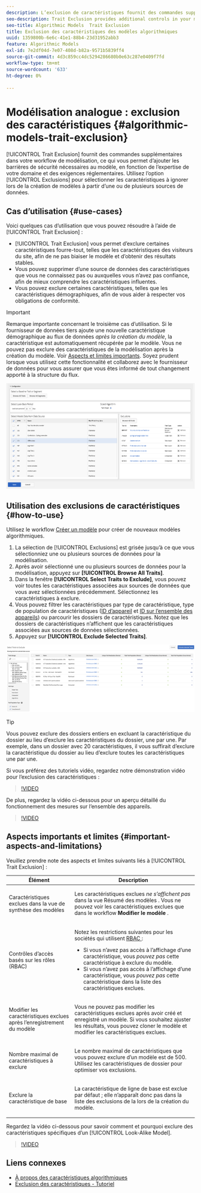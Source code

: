 ```yaml
---
description: L’exclusion de caractéristiques fournit des commandes supplémentaires dans votre workflow de modélisation, ce qui vous permet d’ajouter les barrières de sécurité nécessaires au modèle, en fonction de votre expertise de domaine et des exigences réglementaires. Utilisez l’option Exclusions pour sélectionner les caractéristiques à ignorer lors de la création de modèles à partir d’une ou de plusieurs sources de données.
seo-description: Trait Exclusion provides additional controls in your modeling workflow, allowing you to add the necessary guard rails to the model, based on your domain expertise and regulatory requirements. Use the Exclusions option to select which traits to ignore when creating models from one or more data sources.
seo-title: Algorithmic Models  Trait Exclusion
title: Exclusion des caractéristiques des modèles algorithmiques
uuid: 1359800b-6e6c-41e1-88b4-23d31952abb3
feature: Algorithmic Models
exl-id: 7e2df04d-7e07-408d-b82a-9571b5839ff4
source-git-commit: 4d3c859cc4dc5294286680b0e63c287e0409f7fd
workflow-type: tm+mt
source-wordcount: '633'
ht-degree: 0%

---
```


# Modélisation analogue : exclusion des caractéristiques {#algorithmic-models-trait-exclusion}

[!UICONTROL Trait Exclusion] fournit des commandes supplémentaires dans votre workflow de modélisation, ce qui vous permet d’ajouter les barrières de sécurité nécessaires au modèle, en fonction de l’expertise de votre domaine et des exigences réglementaires. Utilisez l’option [!UICONTROL Exclusions] pour sélectionner les caractéristiques à ignorer lors de la création de modèles à partir d’une ou de plusieurs sources de données.

## Cas d’utilisation {#use-cases}

Voici quelques cas d’utilisation que vous pouvez résoudre à l’aide de [!UICONTROL Trait Exclusion] :

* [!UICONTROL Trait Exclusion] vous permet d’exclure certaines caractéristiques fourre-tout, telles que les caractéristiques des visiteurs du site, afin de ne pas biaiser le modèle et d’obtenir des résultats stables.
* Vous pouvez supprimer d’une source de données des caractéristiques que vous ne connaissez pas ou auxquelles vous n’avez pas confiance, afin de mieux comprendre les caractéristiques influentes.
* Vous pouvez exclure certaines caractéristiques, telles que les caractéristiques démographiques, afin de vous aider à respecter vos obligations de conformité.

>[!IMPORTANT]
>
>Remarque importante concernant le troisième cas d’utilisation. Si le fournisseur de données tiers ajoute une nouvelle caractéristique démographique au flux de données *après la création du modèle*, la caractéristique est automatiquement récupérée par le modèle. Vous ne pouvez pas exclure des caractéristiques de la modélisation après la création du modèle. Voir [Aspects et limites importants](../../features/algorithmic-models/trait-exclusion-algo-models.md#important-aspects-and-limitations). Soyez prudent lorsque vous utilisez cette fonctionnalité et collaborez avec le fournisseur de données pour vous assurer que vous êtes informé de tout changement apporté à la structure du flux.

![](assets/lam_exclude_traits.png)

## Utilisation des exclusions de caractéristiques {#how-to-use}

Utilisez le workflow [Créer un modèle](../../features/algorithmic-models/create-model.md#build-model) pour créer de nouveaux modèles algorithmiques.

1. La sélection de [!UICONTROL Exclusions] est grisée jusqu’à ce que vous sélectionniez une ou plusieurs sources de données pour la modélisation.
2. Après avoir sélectionné une ou plusieurs sources de données pour la modélisation, appuyez sur **[!UICONTROL Browse All Traits]**.
3. Dans la fenêtre **[!UICONTROL Select Traits to Exclude]**, vous pouvez voir toutes les caractéristiques associées aux sources de données que vous avez sélectionnées précédemment. Sélectionnez les caractéristiques à exclure.
4. Vous pouvez filtrer les caractéristiques par type de caractéristique, type de population de caractéristiques ([ID d’appareil](../../reference/ids-in-aam.md) et [ID sur l’ensemble des appareils](../../reference/ids-in-aam.md)) ou parcourir les dossiers de caractéristiques. Notez que les dossiers de caractéristiques n’affichent que les caractéristiques associées aux sources de données sélectionnées.
5. Appuyez sur **[!UICONTROL Exclude Selected Traits]**.

![caractéristiques-exclusions](assets/trait-exclusions-browse-traits.png)

>[!TIP]
>
>Vous pouvez exclure des dossiers entiers en excluant la caractéristique du dossier au lieu d’exclure les caractéristiques du dossier, une par une. Par exemple, dans un dossier avec 20 caractéristiques, il vous suffirait d’exclure la caractéristique du dossier au lieu d’exclure toutes les caractéristiques une par une.

Si vous préférez des tutoriels vidéo, regardez notre démonstration vidéo pour l’exclusion des caractéristiques :

>[!VIDEO](https://video.tv.adobe.com/v/38132/?quality=12&captions=fre_fr)

De plus, regardez la vidéo ci-dessous pour un aperçu détaillé du fonctionnement des mesures sur l’ensemble des appareils.

>[!VIDEO](https://video.tv.adobe.com/v/36727/?quality=12&captions=fre_fr)

## Aspects importants et limites {#important-aspects-and-limitations}

Veuillez prendre note des aspects et limites suivants liés à [!UICONTROL Trait Exclusion] :

<table id="table_BA5C3545BC9E4717BD567B00C803AA53"> 
 <thead> 
  <tr> 
   <th colname="col1" class="entry"> Élément </th> 
   <th colname="col2" class="entry"> Description </th>
  </tr> 
 </thead>
 <tbody> 
  <tr> 
   <td colname="col1"> <p>Caractéristiques exclues dans la vue de synthèse des modèles </p> </td>
   <td colname="col2"> <p>Les caractéristiques exclues <i>ne s’affichent pas</i> dans la vue Résumé des modèles . Vous ne pouvez voir les caractéristiques exclues que dans le workflow <b><span class="uicontrol"> Modifier le modèle</span></b> . </p> </td>
  </tr> 
  <tr> 
   <td colname="col1"> <p>Contrôles d’accès basés sur les rôles (RBAC) </p> </td>
   <td colname="col2"> <p>Notez les restrictions suivantes pour les sociétés qui utilisent <a href="../../features/administration/administration-overview.md#administration"> RBAC </a> : </p> <p>
     <ul id="ul_38A4056C235B428C822EA4A353893786"> 
      <li id="li_2624FB35581F4807B8530910D63FFDBF">Si vous n’avez pas accès à l’affichage d’une caractéristique, vous <i> pouvez pas </i> cette caractéristique à exclure du modèle. </li>
      <li id="li_3FD7A12AAAA8462EA84A760C05F20379">Si vous n’avez pas accès à l’affichage d’une caractéristique, vous <i> pouvez pas </i> cette caractéristique dans la liste des caractéristiques exclues. </li>
     </ul> </p> </td>
  </tr> 
  <tr> 
   <td colname="col1"> <p>Modifier les caractéristiques exclues après l’enregistrement du modèle </p> </td>
   <td colname="col2"> <p>Vous ne pouvez pas modifier les caractéristiques exclues après avoir créé et enregistré un modèle. Si vous souhaitez ajuster les résultats, vous pouvez cloner le modèle et modifier les caractéristiques exclues. </p> </td>
  </tr> 
  <tr> 
   <td colname="col1"> <p>Nombre maximal de caractéristiques à exclure </p> </td>
   <td colname="col2"> <p>Le nombre maximal de caractéristiques que vous pouvez exclure d’un modèle est de 500. Utilisez les caractéristiques de dossier pour optimiser vos exclusions. </p> </td>
  </tr> 
  <tr> 
   <td colname="col1"> <p>Exclure la caractéristique de base </p> </td>
   <td colname="col2"> <p>La caractéristique de ligne de base est exclue par défaut ; elle n’apparaît donc pas dans la liste des exclusions de la <b><span class="uicontrol"></span></b> lors de la création du modèle. </p> </td>
  </tr>
 </tbody>
</table>

Regardez la vidéo ci-dessous pour savoir comment et pourquoi exclure des caractéristiques spécifiques d’un [!UICONTROL Look-Alike Model].

>[!VIDEO](https://video.tv.adobe.com/v/38132?captions=fre_fr)

## Liens connexes

* [À propos des caractéristiques algorithmiques](/help/using/features/algorithmic-models/understanding-models.md)
* [Exclusion des caractéristiques - Tutoriel](https://helpx.adobe.com/audience-manager/kt/using/excluding-traits-look-alike-model-feature-video-use.html)
